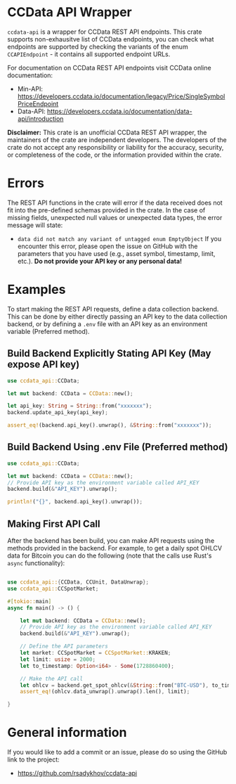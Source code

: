 # CCData API Wrapper

`ccdata-api` is a wrapper for CCData REST API endpoints. This crate supports non-exhausitve list of CCData endpoints,
you can check what endpoints are supported by checking the variants of the enum `CCAPIEndpoint` - it contains all
supported endpoint URLs.

For documentation on CCData REST API endpoints visit CCData online documentation:
- Min-API: https://developers.ccdata.io/documentation/legacy/Price/SingleSymbolPriceEndpoint
- Data-API: https://developers.ccdata.io/documentation/data-api/introduction

**Disclaimer:** This crate is an unofficial CCData REST API wrapper, the maintainers of the crate are independent developers.
The developers of the crate do not accept any responsibility or liability for the accuracy, security, or completeness of the code,
or the information provided within the crate.

# Errors

The REST API functions in the crate will error if the data received does not fit into the pre-defined schemas provided
in the crate. In the case of missing fields, unexpected null values or unexpected data types, the error message will state:
- `data did not match any variant of untagged enum EmptyObject`
If you encounter this error, please open the issue on GitHub with the parameters that you have used (e.g., asset symbol,
timestamp, limit, etc.). **Do not provide your API key or any personal data!**

# Examples

To start making the REST API requests, define a data collection backend. This can be done by either directly passing an
API key to the data collection backend, or by defining a `.env` file with an API key as an environment variable (Preferred
method).

## Build Backend Explicitly Stating API Key (May expose API key)

```rust
use ccdata_api::CCData;

let mut backend: CCData = CCData::new();

let api_key: String = String::from("xxxxxxx");
backend.update_api_key(api_key);

assert_eq!(backend.api_key().unwrap(), &String::from("xxxxxxx"));
```

## Build Backend Using .env File (Preferred method)

```rust
use ccdata_api::CCData;

let mut backend: CCData = CCData::new();
// Provide API key as the environment variable called API_KEY
backend.build(&"API_KEY").unwrap();

println!("{}", backend.api_key().unwrap());
```

## Making First API Call

After the backend has been build, you can make API requests using the methods provided in the backend. For example, to
get a daily spot OHLCV data for Bitcoin you can do the following (note that the calls use Rust's `async` functionality):

```rust

use ccdata_api::{CCData, CCUnit, DataUnwrap};
use ccdata_api::CCSpotMarket;

#[tokio::main]
async fn main() -> () {

    let mut backend: CCData = CCData::new();
    // Provide API key as the environment variable called API_KEY
    backend.build(&"API_KEY").unwrap();

    // Define the API parameters
    let market: CCSpotMarket = CCSpotMarket::KRAKEN;
    let limit: usize = 2000;
    let to_timestamp: Option<i64> - Some(1728860400);

    // Make the API call
    let ohlcv = backend.get_spot_ohlcv(&String::from("BTC-USD"), to_timestamp, Some(limit), market, CCUnit::Day).await.unwrap();
    assert_eq!(ohlcv.data_unwrap().unwrap().len(), limit);

}
```

# General information
If you would like to add a commit or an issue, please do so using the GitHub link to the project:
- <https://github.com/rsadykhov/ccdata-api>